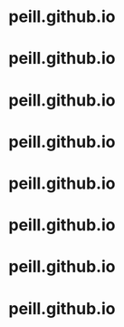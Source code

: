 # peill.github.io
# peill.github.io
# peill.github.io
# peill.github.io
# peill.github.io
# peill.github.io
# peill.github.io
# peill.github.io
